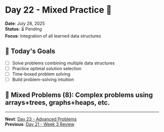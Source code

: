 # Day 22 - Mixed Practice 🎯
**Date**: July 28, 2025  
**Status**: ⏳ Pending  
**Focus**: Integration of all learned data structures

## 🎯 Today's Goals
- [ ] Solve problems combining multiple data structures
- [ ] Practice optimal solution selection
- [ ] Time-boxed problem solving
- [ ] Build problem-solving intuition

## 🧩 Mixed Problems (8): Complex problems using arrays+trees, graphs+heaps, etc.
---
**Next**: [Day 23 - Advanced Problems](day-23-advanced-problems.md)  
**Previous**: [Day 21 - Week 3 Review](../week-3/day-21-week3-review.md)
